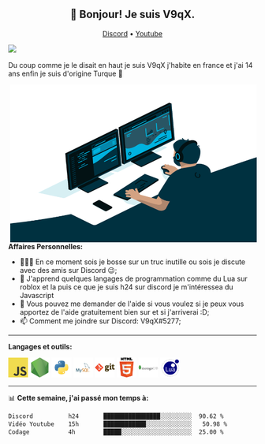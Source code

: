 <h2 align="center">👋 Bonjour! Je suis V9qX.</h2>
<p align="center">
  <a href="https://discord.gg/jez7QRNV">Discord</a> •
  <a href="https://www.youtube.com/channel/UCs5Ex67TAG8Vn5KNQ_4MUsQ/featured">Youtube</a>
</p>

![](https://visitor-badge.glitch.me/badge?page_id=KjSux.KjSux)

Du coup comme je le disait en haut je suis V9qX j'habite en france et j'ai 14 ans enfin je suis d'origine Turque 🚀

  <img align="right" alt="GIF" src="https://raw.githubusercontent.com/KjSux/KjSux/v9qxmain/code.gif?raw=true" width="500" height="320" />
  
  **Affaires Personnelles:**

- 👨🏽‍💻 En ce moment sois je bosse sur un truc inutille ou sois je discute avec des amis sur Discord :wink:;
- 🌱 J'apprend quelques langages de programmation comme du Lua sur roblox et la puis ce que je suis h24 sur discord je m'intéressea du Javascript
- 💬 Vous pouvez me demander de l'aide si vous voulez si je peux vous apportez de l'aide gratuitement bien sur et si j'arriverai :D;
- 📫 Comment me joindre sur Discord: V9qX#5277;

-------

**Langages et outils:**  

<code><img height="40" src="https://raw.githubusercontent.com/github/explore/80688e429a7d4ef2fca1e82350fe8e3517d3494d/topics/javascript/javascript.png"></code>
<code><img height="40" src="https://raw.githubusercontent.com/github/explore/80688e429a7d4ef2fca1e82350fe8e3517d3494d/topics/nodejs/nodejs.png"></code>
<code><img height="40" src="https://raw.githubusercontent.com/github/explore/80688e429a7d4ef2fca1e82350fe8e3517d3494d/topics/python/python.png"></code>
<code><img height="40" src="https://raw.githubusercontent.com/github/explore/80688e429a7d4ef2fca1e82350fe8e3517d3494d/topics/mysql/mysql.png"></code>
<code><img height="40" src="https://raw.githubusercontent.com/github/explore/80688e429a7d4ef2fca1e82350fe8e3517d3494d/topics/git/git.png"></code>
<code><img height="40" src="https://raw.githubusercontent.com/github/explore/80688e429a7d4ef2fca1e82350fe8e3517d3494d/topics/html/html.png"></code>
<code><img height="40" src="https://raw.githubusercontent.com/github/explore/80688e429a7d4ef2fca1e82350fe8e3517d3494d/topics/mongodb/mongodb.png"></code>
<code><img height="40" src="https://raw.githubusercontent.com/github/explore/80688e429a7d4ef2fca1e82350fe8e3517d3494d/topics/lua/lua.png"></code>

-------

📊 **Cette semaine, j'ai passé mon temps à:**
<!--START_SECTION:waka-->
```text
Discord          h24       ████████████████░░░░░░░░░  90.62 % 
Vidéo Youtube    15h       ████████████░░░░░░░░░░░░░   50.98 % 
Codage           4h        █████░░░░░░░░░░░░░░░░░░░░  25.00 % 
```
<!--END_SECTION:waka-->
